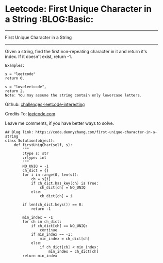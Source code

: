 # Leetcode: First Unique Character in a String     :BLOG:Basic:


---

First Unique Character in a String  

---

Given a string, find the first non-repeating character in it and return it's index. If it doesn't exist, return -1.  

    Examples:
    
    s = "leetcode"
    return 0.
    
    s = "loveleetcode",
    return 2.
    Note: You may assume the string contain only lowercase letters.

Github: [challenges-leetcode-interesting](https://github.com/DennyZhang/challenges-leetcode-interesting/tree/master/first-unique-character-in-a-string)  

Credits To: [leetcode.com](https://leetcode.com/problems/first-unique-character-in-a-string/description/)  

Leave me comments, if you have better ways to solve.  

    ## Blog link: https://code.dennyzhang.com/first-unique-character-in-a-string
    class Solution(object):
        def firstUniqChar(self, s):
            """
            :type s: str
            :rtype: int
            """
            NO_UNIQ = -1
            ch_dict = {}
            for i in range(0, len(s)):
                ch = s[i]
                if ch_dict.has_key(ch) is True:
                    ch_dict[ch] = NO_UNIQ
                else:
                    ch_dict[ch] = i
    
            if len(ch_dict.keys()) == 0:
                return -1
    
            min_index = -1
            for ch in ch_dict:
                if ch_dict[ch] == NO_UNIQ:
                    continue
                if min_index == -1:
                    min_index = ch_dict[ch]
                else:
                    if ch_dict[ch] < min_index:
                        min_index = ch_dict[ch]
            return min_index